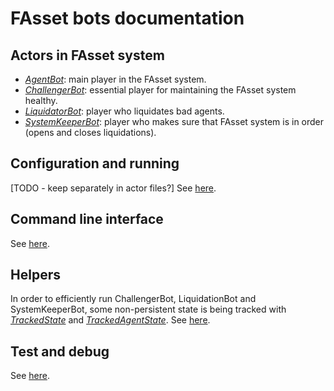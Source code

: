 # FAsset bots documentation

## Actors in FAsset system

* [*AgentBot*](./actors/agent.md): main player in the FAsset system.
* [*ChallengerBot*](./actors/challenger.md): essential player for maintaining the FAsset system healthy.
* [*LiquidatorBot*](./actors/liquidator.md): player who liquidates bad agents.
* [*SystemKeeperBot*](./actors/systemKeeper.md): player who makes sure that FAsset system is in order (opens and closes liquidations).

## Configuration and running
[TODO - keep separately in actor files?]
See [here](./config.md).

## Command line interface

See [here](./cli.md).

## Helpers

In order to efficiently run ChallengerBot, LiquidationBot and SystemKeeperBot, some non-persistent state is being tracked with [*TrackedState*](../src/state/TrackedState.ts) and [*TrackedAgentState*](../src/state/TrackedAgentState.ts).
See [here](./trackState.md).

## Test and debug

See [here](./testDebug.md).

